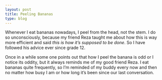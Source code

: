 ```yaml
---
layout: post
title: Peeling Bananas
type: blog
---
```


Whenever I eat bananas nowadays, I peel from the head, not the stem. I do so unconsciously, because my friend Reza taught me about how this is way more efficient and said  _this is how it’s supposed to be done_. So I have followed his advice ever since grade 12. 

Once in a while some one points out that how I peel the banana is odd or I notice its oddity, but it always reminds me of my good friend Reza. I eat bananas quite frequently, so I’m reminded of my buddy every now and then no matter how busy I am or how long it’s been since our last conversation.